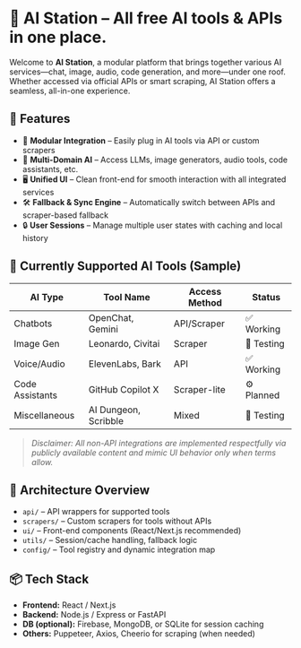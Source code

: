 # 🧠 AI Station – All free AI tools & APIs in one place.

Welcome to **AI Station**, a modular platform that brings together various AI services—chat, image, audio, code generation, and more—under one roof. Whether accessed via official APIs or smart scraping, AI Station offers a seamless, all-in-one experience.

## 🚀 Features

- 🔌 **Modular Integration** – Easily plug in AI tools via API or custom scrapers  
- 🧠 **Multi-Domain AI** – Access LLMs, image generators, audio tools, code assistants, etc.  
- 🖥️ **Unified UI** – Clean front-end for smooth interaction with all integrated services  
- 🛠 **Fallback & Sync Engine** – Automatically switch between APIs and scraper-based fallback  
- 🔒 **User Sessions** – Manage multiple user states with caching and local history

## 🧰 Currently Supported AI Tools (Sample)

| AI Type        | Tool Name            | Access Method | Status      |
|----------------|----------------------|---------------|-------------|
| Chatbots       | OpenChat, Gemini     | API/Scraper   | ✅ Working  |
| Image Gen      | Leonardo, Civitai    | Scraper       | 🧪 Testing  |
| Voice/Audio    | ElevenLabs, Bark     | API           | ✅ Working  |
| Code Assistants| GitHub Copilot X     | Scraper-lite  | ⚙️ Planned  |
| Miscellaneous  | AI Dungeon, Scribble | Mixed         | 🧪 Testing  |

> *Disclaimer: All non-API integrations are implemented respectfully via publicly available content and mimic UI behavior only when terms allow.*

## 🧩 Architecture Overview

- `api/` – API wrappers for supported tools  
- `scrapers/` – Custom scrapers for tools without APIs  
- `ui/` – Front-end components (React/Next.js recommended)  
- `utils/` – Session/cache handling, fallback logic  
- `config/` – Tool registry and dynamic integration map

## 📦 Tech Stack

- **Frontend:** React / Next.js  
- **Backend:** Node.js / Express or FastAPI  
- **DB (optional):** Firebase, MongoDB, or SQLite for session caching  
- **Others:** Puppeteer, Axios, Cheerio for scraping (when needed)
